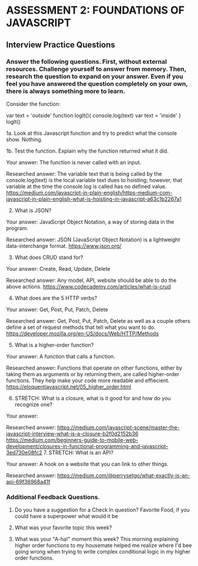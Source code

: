 # ASSESSMENT 2: FOUNDATIONS OF JAVASCRIPT
## Interview Practice Questions

### Answer the following questions. First, without external resources. Challenge yourself to answer from memory. Then, research the question to expand on your answer. Even if you feel you have answered the question completely on your own, there is always something more to learn.

Consider the function:

var text = 'outside'
function logIt(){
  console.log(text)
  var text = 'inside'
}
logIt()


1a. Look at this Javascript function and try to predict what the console show.
Nothing.


1b. Test the function. Explain why the function returned what it did.

  Your answer: The function is never called with an input.

  Researched answer: The variable text that is being called by the console.log(text) is the local variable text dues to hoisting; however, that variable at the time the console.log is called has no defined value.
  https://medium.com/javascript-in-plain-english/https-medium-com-javascript-in-plain-english-what-is-hoisting-in-javascript-a63c1b2267a1


2. What is JSON?

  Your answer: JavaScript Object Notation, a way of storing data in the program.

  Researched answer: JSON (JavaScript Object Notation) is a lightweight data-interchange format.
  https://www.json.org/

3. What does CRUD stand for?

  Your answer: Create, Read, Update, Delete

  Researched answer: Any model, API, website should be able to do the above actions. 
https://www.codecademy.com/articles/what-is-crud


4. What does are the 5 HTTP verbs?

  Your answer: Get, Post, Put, Patch, Delete

  Researched answer: Get, Post, Put, Patch, Delete as well as a couple others define a set of request methods that tell what you want to do. 
  https://developer.mozilla.org/en-US/docs/Web/HTTP/Methods



5. What is a higher-order function?

  Your answer: A function that calls a function. 

  Researched answer: Functions that operate on other functions, either by taking them as arguments or by returning them, are called higher-order functions. They help make your code more readable and effiecient. 
https://eloquentjavascript.net/05_higher_order.html

6. STRETCH: What is a closure, what is it good for and how do you recognize one?

  Your answer:

  Researched answer:
https://medium.com/javascript-scene/master-the-javascript-interview-what-is-a-closure-b2f0d2152b36
https://medium.com/beginners-guide-to-mobile-web-development/closures-in-functional-programming-and-javascript-3ed730e08fc2
7. STRETCH: What is an API?

  Your answer: A hook on a website that you can link to other things.

  Researched answer:
https://medium.com/@perrysetgo/what-exactly-is-an-api-69f36968a41f

### Additional Feedback Questions.

1. Do you have a suggestion for a Check In question?
Favorite Food, if you could have a superpower what would it be


2. What was your favorite topic this week?



3. What was your "A-ha!" moment this week?
This morning explaining higher order functions to my housemate helped me realize where I'd bee going wrong when trying to write complex conditional logic in my higher order functions. 